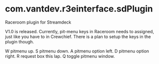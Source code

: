 # com.vantdev.r3einterface.sdPlugin
Raceroom plugin for Streamdeck

V1.0 is released.
Currently, pit-menu keys in Raceroom needs to assigned,
just like you have to in Crewchief.
There is a plan to setup the keys in the plugin though.

W pitmenu up.
S pitmenu down.
A pitmenu option left.
D pitmenu option right.
R request box this lap.
Q toggle pitmenu window.
